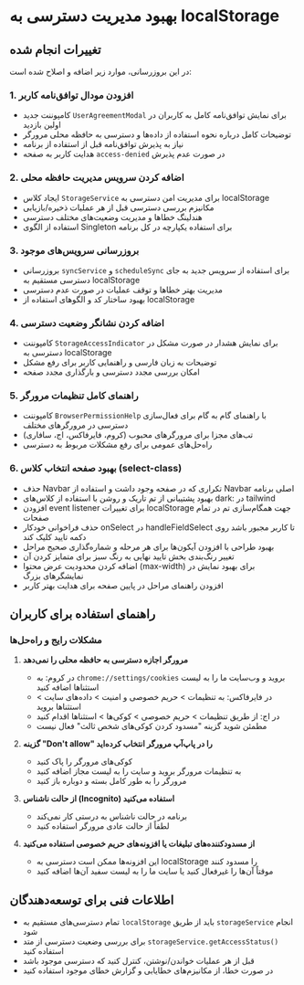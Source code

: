 # بهبود مدیریت دسترسی به localStorage

## تغییرات انجام شده

در این بروزرسانی، موارد زیر اضافه و اصلاح شده است:

### 1. افزودن مودال توافق‌نامه کاربر
- کامپوننت جدید `UserAgreementModal` برای نمایش توافق‌نامه کامل به کاربران در اولین بازدید
- توضیحات کامل درباره نحوه استفاده از داده‌ها و دسترسی به حافظه محلی مرورگر
- نیاز به پذیرش توافق‌نامه قبل از استفاده از برنامه
- هدایت کاربر به صفحه `access-denied` در صورت عدم پذیرش

### 2. اضافه کردن سرویس مدیریت حافظه محلی
- ایجاد کلاس `StorageService` برای مدیریت امن دسترسی به localStorage
- مکانیزم بررسی دسترسی قبل از هر عملیات ذخیره/بازیابی
- هندلینگ خطاها و مدیریت وضعیت‌های مختلف دسترسی
- استفاده از الگوی Singleton برای استفاده یکپارچه در کل برنامه

### 3. بروزرسانی سرویس‌های موجود
- بروزرسانی `syncService` و `scheduleSync` برای استفاده از سرویس جدید به جای دسترسی مستقیم به localStorage
- مدیریت بهتر خطاها و توقف عملیات در صورت عدم دسترسی
- بهبود ساختار کد و الگوهای استفاده از localStorage

### 4. اضافه کردن نشانگر وضعیت دسترسی
- کامپوننت `StorageAccessIndicator` برای نمایش هشدار در صورت مشکل در دسترسی به localStorage
- توضیحات به زبان فارسی و راهنمایی کاربر برای رفع مشکل
- امکان بررسی مجدد دسترسی و بارگذاری مجدد صفحه

### 5. راهنمای کامل تنظیمات مرورگر
- کامپوننت `BrowserPermissionHelp` با راهنمای گام به گام برای فعال‌سازی دسترسی در مرورگرهای مختلف
- تب‌های مجزا برای مرورگرهای محبوب (کروم، فایرفاکس، اج، سافاری)
- راه‌حل‌های عمومی برای رفع مشکلات مربوط به دسترسی

### 6. بهبود صفحه انتخاب کلاس (select-class)
- حذف Navbar تکراری که در صفحه وجود داشت و استفاده از Navbar اصلی برنامه
- بهبود پشتیبانی از تم تاریک و روشن با استفاده از کلاس‌های dark: در tailwind
- افزودن event listener برای تغییرات localStorage جهت همگام‌سازی تم در تمام صفحات
- حذف فراخوانی خودکار onSelect در handleFieldSelect تا کاربر مجبور باشد روی دکمه تایید کلیک کند
- بهبود طراحی با افزودن آیکون‌ها برای هر مرحله و شماره‌گذاری صحیح مراحل
- تغییر رنگ‌بندی بخش تایید نهایی به رنگ سبز برای متمایز کردن آن
- اضافه کردن محدودیت عرض محتوا (max-width) برای بهبود نمایش در نمایشگرهای بزرگ
- افزودن راهنمای مراحل در پایین صفحه برای هدایت بهتر کاربر

## راهنمای استفاده برای کاربران

### مشکلات رایج و راه‌حل‌ها

1. **مرورگر اجازه دسترسی به حافظه محلی را نمی‌دهد**
   - در کروم: به `chrome://settings/cookies` بروید و وب‌سایت ما را به لیست استثناها اضافه کنید
   - در فایرفاکس: به تنظیمات > حریم خصوصی و امنیت > داده‌های سایت > استثناها بروید
   - در اج: از طریق تنظیمات > حریم خصوصی > کوکی‌ها > استثناها اقدام کنید
   - مطمئن شوید گزینه "مسدود کردن کوکی‌های شخص ثالث" فعال نیست

2. **گزینه "Don't allow" را در پاپ‌آپ مرورگر انتخاب کرده‌اید**
   - کوکی‌های مرورگر را پاک کنید
   - به تنظیمات مرورگر بروید و سایت را به لیست مجاز اضافه کنید
   - مرورگر را به طور کامل بسته و دوباره باز کنید

3. **از حالت ناشناس (Incognito) استفاده می‌کنید**
   - برنامه در حالت ناشناس به درستی کار نمی‌کند
   - لطفاً از حالت عادی مرورگر استفاده کنید

4. **از مسدودکننده‌های تبلیغات یا افزونه‌های حریم خصوصی استفاده می‌کنید**
   - این افزونه‌ها ممکن است دسترسی به localStorage را مسدود کنند
   - موقتاً آن‌ها را غیرفعال کنید یا سایت ما را به لیست سفید آن‌ها اضافه کنید

## اطلاعات فنی برای توسعه‌دهندگان

- تمام دسترسی‌های مستقیم به `localStorage` باید از طریق `storageService` انجام شود
- برای بررسی وضعیت دسترسی از متد `storageService.getAccessStatus()` استفاده کنید
- قبل از هر عملیات خواندن/نوشتن، کنترل کنید که دسترسی موجود باشد
- در صورت خطا، از مکانیزم‌های خطایابی و گزارش خطای موجود استفاده کنید 